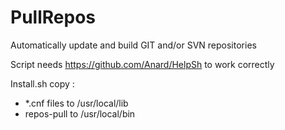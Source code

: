 # PullRepos
Automatically update and build GIT and/or SVN repositories

Script needs https://github.com/Anard/HelpSh to work correctly

 Install.sh copy :
  - *.cnf files to /usr/local/lib
  - repos-pull to /usr/local/bin
